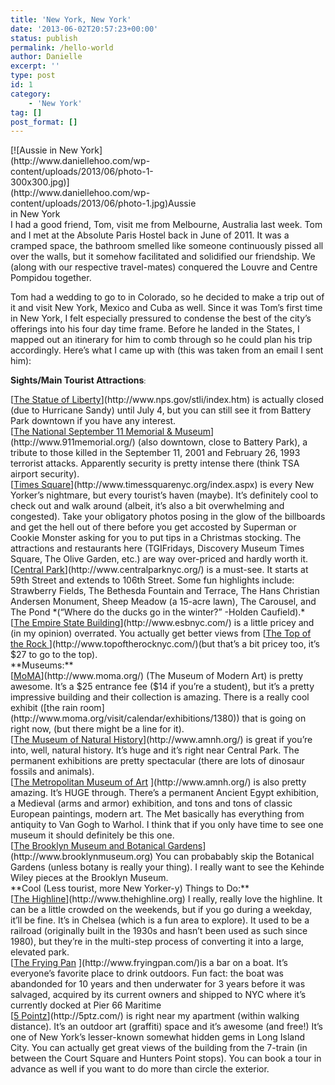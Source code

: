 ```yaml
---
title: 'New York, New York'
date: '2013-06-02T20:57:23+00:00'
status: publish
permalink: /hello-world
author: Danielle
excerpt: ''
type: post
id: 1
category:
    - 'New York'
tag: []
post_format: []
---
```

<div class="wp-caption alignnone" id="attachment_21" style="width: 310px">[![Aussie in New York](http://www.daniellehoo.com/wp-content/uploads/2013/06/photo-1-300x300.jpg)](http://www.daniellehoo.com/wp-content/uploads/2013/06/photo-1.jpg)Aussie in New York

</div>I had a good friend, Tom, visit me from Melbourne, Australia last week. Tom and I met at the Absolute Paris Hostel back in June of 2011. It was a cramped space, the bathroom smelled like someone continuously pissed all over the walls, but it somehow facilitated and solidified our friendship. We (along with our respective travel-mates) conquered the Louvre and Centre Pompidou together.

Tom had a wedding to go to in Colorado, so he decided to make a trip out of it and visit New York, Mexico and Cuba as well. Since it was Tom’s first time in New York, I felt especially pressured to condense the best of the city’s offerings into his four day time frame. Before he landed in the States, I mapped out an itinerary for him to comb through so he could plan his trip accordingly. Here’s what I came up with (this was taken from an email I sent him):

**Sights/Main Tourist Attractions**<span style="font-size: 0.8em;">:</span>

<div>[<span style="text-decoration: underline;">The Statue of Liberty</span>](http://www.nps.gov/stli/index.htm) is actually closed (due to Hurricane Sandy) until July 4, but you can still see it from Battery Park downtown if you have any interest.</div><div>[<span style="text-decoration: underline;">The National September 11 Memorial &amp; Museum</span>](http://www.911memorial.org/) (also downtown, close to Battery Park), a tribute to those killed in the September 11, 2001 and February 26, 1993 terrorist attacks. Apparently security is pretty intense there (think TSA airport security).</div><div></div><div>[<span style="text-decoration: underline;">Times Square</span>](http://www.timessquarenyc.org/index.aspx) is every New Yorker’s nightmare, but every tourist’s haven (maybe). It’s definitely cool to check out and walk around (albeit, it’s also a bit overwhelming and congested). Take your obligatory photos posing in the glow of the billboards and get the hell out of there before you get accosted by Superman or Cookie Monster asking for you to put tips in a Christmas stocking. The attractions and restaurants here (TGIFridays, Discovery Museum Times Square, The Olive Garden, etc.) are way over-priced and hardly worth it.</div><div></div><div>[<span style="text-decoration: underline;">Central Park</span>](http://www.centralparknyc.org/) is a must-see. It starts at 59th Street and extends to 106th Street. Some fun highlights include: Strawberry Fields, The Bethesda Fountain and Terrace, The Hans Christian Andersen Monument, Sheep Meadow (a 15-acre lawn), The Carousel, and The Pond *(“Where do the ducks go in the winter?” -Holden Caufield).*</div><div></div><div>[<span style="text-decoration: underline;">The Empire State Building</span>](http://www.esbnyc.com/) is a little pricey and (in my opinion) overrated. You actually get better views from [<span style="text-decoration: underline;">The Top of the Rock </span>](http://www.topoftherocknyc.com/)(but that’s a bit pricey too, it’s $27 to go to the top).</div><div></div><div>**Museums:**</div><div></div><div>[<span style="text-decoration: underline;">MoMA</span>](http://www.moma.org/) (The Museum of Modern Art) is pretty awesome. It’s a $25 entrance fee ($14 if you’re a student), but it’s a pretty impressive building and their collection is amazing. There is a really cool exhibit ([the rain room](http://www.moma.org/visit/calendar/exhibitions/1380)) that is going on right now, (but there might be a line for it).</div><div></div><div>[<span style="text-decoration: underline;">The Museum of Natural History</span>](http://www.amnh.org/) is great if you’re into, well, natural history. It’s huge and it’s right near Central Park. The permanent exhibitions are pretty spectacular (there are lots of dinosaur fossils and animals).</div><div></div><div>[<span style="text-decoration: underline;">The Metropolitan Museum of Art</span> ](http://www.amnh.org/) is also pretty amazing. It’s HUGE through. There’s a permanent Ancient Egypt exhibition, a Medieval (arms and armor) exhibition, and tons and tons of classic European paintings, modern art. The Met basically has everything from antiquity to Van Gogh to Warhol. I think that if you only have time to see one museum it should definitely be this one.</div><div></div><div>[<span style="text-decoration: underline;">The Brooklyn Museum and Botanical Gardens</span>](http://www.brooklynmuseum.org) You can probabably skip the Botanical Gardens (unless botany is really your thing). I really want to see the Kehinde Wiley pieces at the Brooklyn Museum.</div><div>**Cool (Less tourist, more New Yorker-y) Things to Do:**</div><div>[<span style="text-decoration: underline;">The Highline</span>](http://www.thehighline.org) I really, really love the highline. It can be a little crowded on the weekends, but if you go during a weekday, it’ll be fine. It’s in Chelsea (which is a fun area to explore). It used to be a railroad (originally built in the 1930s and hasn’t been used as such since 1980), but they’re in the multi-step process of converting it into a large, elevated park.</div><div></div><div>[<span style="text-decoration: underline;">The Frying Pan</span> ](http://www.fryingpan.com/)is a bar on a boat. It’s everyone’s favorite place to drink outdoors. Fun fact: the boat was abandonded for 10 years and then underwater for 3 years before it was salvaged, acquired by its current owners and shipped to NYC where it’s currently docked at Pier 66 Maritime</div><div></div><div>[<span style="text-decoration: underline;">5 Pointz</span>](http://5ptz.com/) is right near my apartment (within walking distance). It’s an outdoor art (graffiti) space and it’s awesome (and free!) It’s one of New York’s lesser-known somewhat hidden gems in Long Island City. You can actually get great views of the building from the 7-train (in between the Court Square and Hunters Point stops). You can book a tour in advance as well if you want to do more than circle the exterior.</div>